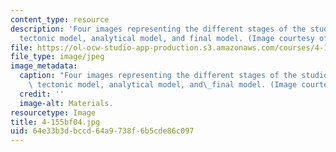 ```yaml
---
content_type: resource
description: 'Four images representing the different stages of the studio: installation,
  tectonic model, analytical model, and final model. (Image courtesy of MIT OCW.)'
file: https://ol-ocw-studio-app-production.s3.amazonaws.com/courses/4-155b-architectural-design-level-iii-a-student-center-for-mit-fall-2004/64e33b3dbccd64a9738f6b5cde86c097_4-155bf04.jpg
file_type: image/jpeg
image_metadata:
  caption: "Four images representing the different stages of the studio: installation,\
    \ tectonic model, analytical model, and\_final model. (Image courtesy of MIT OpenCourseWare.)"
  credit: ''
  image-alt: Materials.
resourcetype: Image
title: 4-155bf04.jpg
uid: 64e33b3d-bccd-64a9-738f-6b5cde86c097
---
```

